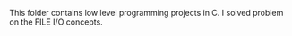 This folder contains low level programming projects in C. I solved problem on the FILE I/O concepts.
